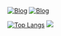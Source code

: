 [![Blog](https://img.shields.io/badge/LinkedIn-992855?style=for-the-badge&logo=linkedin&logoColor=white)](http://www.linkedin.com/in/isabelle-batista-a14ab822b)
[![Blog](https://img.shields.io/badge/Instagram-781F43?style=for-the-badge&logo=instagram&logoColor=white)](https://www.instagram.com/isah_sales3)


[![Top Langs](https://github-readme-stats.vercel.app/api/top-langs/?username=IsabelleBatista&layout=donut&show_icons=true&theme=radical)](https://github.com/IsabelleBatista/github-readme-stats)
<img src="https://github-readme-stats.vercel.app/api?username=IsabelleBatista&theme=radical&show_icons=true">
